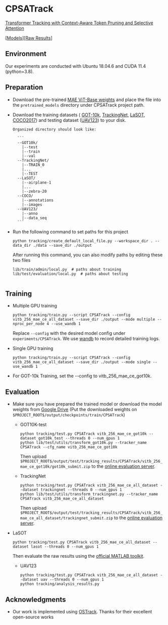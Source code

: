 # CPSATrack
[Transformer Tracking with Context-Aware Token Pruning and Selective Attention]()

[[Models](https://drive.google.com/drive/folders/10yHQd_nhFBfQFRKDKdFejN-MoXPnVLoM?usp=sharing)][[Raw Results](https://drive.google.com/drive/folders/1PsQh4BUgwIgpGQWbPBgxGb-6pIBfX3dq?usp=sharing)]

## Environment
  Our experiments are conducted with Ubuntu 18.04.6 and CUDA 11.4 (python=3.8).

## Preparation
  - Download the pre-trained [MAE ViT-Base weights](https://dl.fbaipublicfiles.com/mae/pretrain/mae_pretrain_vit_base.pth) and place the file into the `pretrained_models` directory under CPSATrack project path.
  - Download the training datasets ( [GOT-10k](http://got-10k.aitestunion.com/downloads), [TrackingNet](https://github.com/SilvioGiancola/TrackingNet-devkit), [LaSOT](http://vision.cs.stonybrook.edu/~lasot/download.html), [COCO2017](https://cocodataset.org/#download)) and testing dataset ([UAV123](https://ivul.kaust.edu.sa/benchmark-and-simulator-uav-tracking-dataset)) to your disk.
     
        Organized directory should look like:

          ```
          --GOT10k/
          	|--test
          	|--train
          	|--val
          --TrackingNet/
          	|--TRAIN_0
          	|...
          	|--TEST
          --LaSOT/
          	|--airplane-1
          	|...
          	|--zebra-20
          --COCO/
          	|--annotations
          	|--images
          --UAV123/
          	|--anno
          	|--data_seq
          ```

  - Run the following command to set paths for this project
    ```
    python tracking/create_default_local_file.py --workspace_dir . --data_dir ./data --save_dir ./output
    ```
    After running this command, you can also modify paths by editing these two files
    ```
    lib/train/admin/local.py  # paths about training
    lib/test/evaluation/local.py  # paths about testing
            
    ```
## Training
- Multiple GPU training
  ```
  python tracking/train.py --script CPSATrack --config vitb_256_mae_ce_all_dataset --save_dir ./output --mode multiple --nproc_per_node 4 --use_wandb 1
  ```

  Replace `--config` with the desired model config under `experiments/CPSATrack`. We use [wandb](https://github.com/wandb/client) to record detailed training logs.
  
- Single GPU training
  ```
  python tracking/train.py --script CPSATrack --config vitb_256_mae_ce_all_dataset --save_dir ./output --mode single --use_wandb 1
  ```
- For GOT-10k Training, set the --config to vitb_256_mae_ce_got10k.

## Evaluation

- Make sure you have prepared the trained model or download the model weights from [Google Drive](https://drive.google.com/drive/folders/10yHQd_nhFBfQFRKDKdFejN-MoXPnVLoM?usp=sharing) (Put the downloaded weights on `$PROJECT_ROOT$/output/checkpoints/train/CPSATrack`)
  - GOT10K-test
    ```
    python tracking/test.py CPSATrack vitb_256_mae_ce_got10k --dataset got10k_test --threads 0 --num_gpus 1
    python lib/test/utils/transform_got10k.py --tracker_name CPSATrack --cfg_name vitb_256_mae_ce_got10k
    ```
    Then upload `$PROJECT_ROOT$/output/test/tracking_results/CPSATrack/vitb_256_mae_ce_got10k/got10k_submit.zip` to the [online evaluation server](http://got-10k.aitestunion.com/submit_instructions).
  
  - TrackingNet
    ```
    python tracking/test.py CPSATrack vitb_256_mae_ce_all_dataset --dataset trackingnet --threads 0 --num_gpus 1
    python lib/test/utils/transform_trackingnet.py --tracker_name CPSATrack vitb_256_mae_ce_all_dataset
    ```
    Then upload `$PROJECT_ROOT$/output/test/tracking_results/CPSATrack/vitb_256_mae_ce_all_dataset/trackingnet_submit.zip` to the [online evaluation server](https://eval.ai/web/challenges/challenge-page/1805/overview).
    
- LaSOT
    ```
    python tracking/test.py CPSATrack vitb_256_mae_ce_all_dataset --dataset lasot --threads 0 --num_gpus 1
    ```
    Then evaluate the raw results using the [official MATLAB toolkit](https://github.com/HengLan/LaSOT_Evaluation_Toolkit).
  
  - UAV123
    ```
    python tracking/test.py CPSATrack vitb_256_mae_ce_all_dataset --dataset uav --threads 0 --num_gpus 1
    python tracking/analysis_results.py
    ```
## Acknowledgments
* Our work is implemented using [OSTrack](https://github.com/botaoye/OSTrack). Thanks for their excellent open-source works



